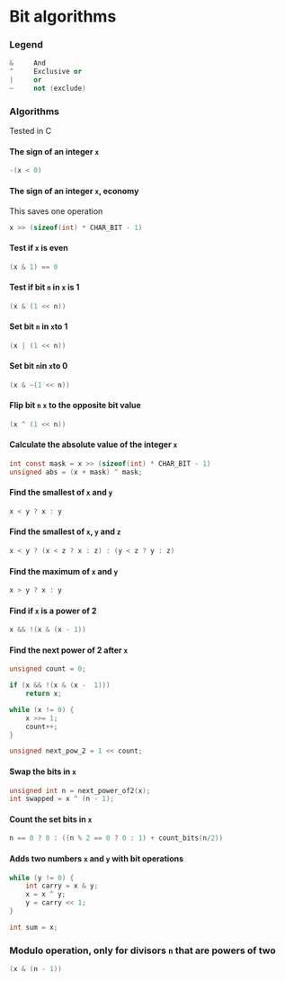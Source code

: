 Bit algorithms
==================

### Legend
```C++
&     And
^     Exclusive or
|     or
~     not (exclude)
```

### Algorithms
Tested in C

#### The sign of an integer `x`
```C
-(x < 0)
```

#### The sign of an integer `x`, economy

This saves one operation
```C
x >> (sizeof(int) * CHAR_BIT - 1)
```

#### Test if `x` is even
```C
(x & 1) == 0
```

#### Test if bit `n` in `x` is 1
```C
(x & (1 << n))
```

#### Set bit `n` in `x`to 1
```C
(x | (1 << n))
```

#### Set bit `n`in `x`to 0
```C
(x & ~(1 << n))
```

#### Flip bit `n` `x` to the opposite bit value
```C
(x ^ (1 << n))
```

#### Calculate the absolute value of the integer `x`
```C
int const mask = x >> (sizeof(int) * CHAR_BIT - 1)
unsigned abs = (x + mask) ^ mask;
```

#### Find the smallest of `x` and `y`
```C
x < y ? x : y
```

#### Find the smallest of `x`, `y` and `z`
```C
x < y ? (x < z ? x : z) : (y < z ? y : z)
```


#### Find the maximum of `x` and `y`
```C
x > y ? x : y
```

#### Find if `x` is a power of 2
```C
x && !(x & (x - 1))
```

#### Find the next power of 2 after `x`
```C
unsigned count = 0;

if (x && !(x & (x -  1)))
    return x;

while (x != 0) {
    x >>= 1;
    count++;
}

unsigned next_pow_2 = 1 << count;
```

#### Swap the bits in `x`
```C
unsigned int n = next_power_of2(x);
int swapped = x ^ (n - 1);
```

#### Count the set bits in `x`
```C
n == 0 ? 0 : ((n % 2 == 0 ? 0 : 1) + count_bits(n/2))
```

#### Adds two numbers `x` and `y` with bit operations
```C
while (y != 0) {
    int carry = x & y;
    x = x ^ y;
    y = carry << 1;
}

int sum = x;
```

### Modulo operation, only for divisors `n` that are powers of two
```C
(x & (n - 1))
```